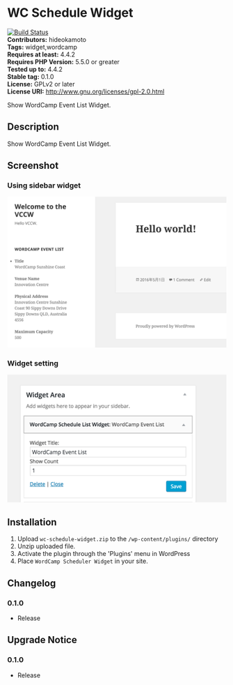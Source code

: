 # WC Schedule Widget #
[![Build Status](https://travis-ci.org/hideokamoto/wc-schedule-widget.svg?branch=master)](https://travis-ci.org/hideokamoto/wc-schedule-widget)  
**Contributors:** hideokamoto  
**Tags:** widget,wordcamp  
**Requires at least:** 4.4.2  
**Requires PHP Version:** 5.5.0 or greater  
**Tested up to:** 4.4.2  
**Stable tag:** 0.1.0  
**License:** GPLv2 or later  
**License URI:** http://www.gnu.org/licenses/gpl-2.0.html  

Show WordCamp Event List Widget.

## Description ##
Show WordCamp Event List Widget.

## Screenshot ##

### Using sidebar widget ###
![view](./includes/img/view.png)
### Widget setting ###
![setting](./includes/img/setting.png)

## Installation ##

1. Upload `wc-schedule-widget.zip` to the `/wp-content/plugins/` directory
2. Unzip uploaded file.
3. Activate the plugin through the 'Plugins' menu in WordPress
4. Place `WordCamp Scheduler Widget` in your site.

## Changelog ##

### 0.1.0 ###
* Release

## Upgrade Notice ##

### 0.1.0 ###
* Release
